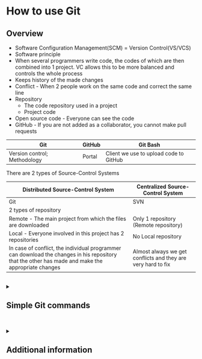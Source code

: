 # How to use Git

## Overview
- Software Configuration Management(SCM) = Version Control(VS/VCS)
- Software principle
- When several programmers write code, the codes of which are then combined into 1 project. VC allows this to be more balanced and controls the whole process
- Keeps history of the made changes
- Conflict - When 2 people work on the same code and correct the same line
- Repository
  - The code repository used in a project
  - Project code    
- Open source code - Everyone can see the code
- GitHub - If you are not added as a collaborator, you cannot make pull requests

| Git                          | GitHub  | Git Bash |
|------------------------------| ------- | -------- |
| Version control; Methodology | Portal | Client we use to upload code to GitHub |

There are 2 types of Source-Control Systems 

| Distributed Source-Control System | Centralized Source-Control System |
| --------------------------------- | --------------------------------- |
| Git | SVN |
| 2 types of repository | |
| Remote - The main project from which the files are downloaded | Only 1 repository (Remote repository) |
| Local - Everyone involved in this project has 2 repositories | No Local repository |
| In case of conflict, the individual programmer can download the changes in his repository that the other has made and make the appropriate changes | Almost always we get conflicts and they are very hard to fix |



##

<details>
<summary><h2>Simple Git commands</h2></summary>
<br>

Before following the below commands you would need to set Git with your GitHub profile and a SSH key. <br>
For GitHub:
- [GitHub docs](https://docs.github.com/en/get-started/getting-started-with-git/setting-your-username-in-git) <br>

For SSH key:
- [GitHub docs](https://docs.github.com/en/authentication/connecting-to-github-with-ssh) 
- [🐱Generate a New SSH Key and Add it to your GitHub](https://www.youtube.com/watch?v=X40b9x9BFGo&list=PLN_xGGp_EzEJvRKWLk0EIRI6sfT36-ACm&index=3)

<br>

1. Create a folder on your Desktop named `test`<br>
   Open `Git Bash` on your Desktop and create a folder `test` with the `mkdir test` command.
2. Move to the `test` folder
   ```
   cd test
   ```
   ![step_2](git-commands/step_2.png)
3. In the Git console write the command
   ```
   git init
   ```
   This command initializes a new, empty repository. Git creates a new `.git` directory in your project. Using the `ls -a` command we can see the mentioned directory.
   ![step_3](git-commands/step_3.png)
4. Use the `clear` command to clear the console
5. Create `file-1.txt` in the `test` folder 
   ```
   touch file-1.txt
   ```
   ![step_5](git-commands/step_5.png)
6. Check the status of your Working directory
   ```
   git status
   ```
   ![step_6](git-commands/step_6.png)
   From the result, it can be seen that you don't have any commits and have 1 untracked file.
7. Move the file to the Staging area
   ```
   git add file-1.txt
   ```
8. Check the status
   ![step_8](git-commands/step_8.png)
9. Commit the changes to you Local repository
   ```
   git commit -m"[Message]"
   ```
   ```
   git commit -m"Created file-1.txt"
   ```
   ![step_9](git-commands/step_9.png)
10. Check the status
    ![step_10](git-commands/step_10.png)
    When you see the above message, that means you are ready to the push the changes and add them to the Remote repository.
11. Add some text to file-1.txt
    ```
    echo "Sofia" >> file-1.txt
    ```
12. Check the status
    ![step_12](git-commands/step_12.png)
    From the above message you can either prepare your changes for commit or discard the changes you have made.
    If you want to restore the previous state of the file you have to use:
    ```
    git restore file-1.txt
    ```
    If you want to keep the changes you made and prepare them for commit you have to use:
    ```
    git add file-1.txt
    ```
    With this command you can add 1 file at a time, but what if you have multiple...
13. Add 2 more files to the `test` folder
    ```
    touch file-2.txt
    touch file-3.txt
    ```
14. Check the status
    ```
    git status
    ```
    ![step_14](git-commands/step_14.png)
15. Add all files at once
    ```
    git add .
    ```
    ![step_15](git-commands/step_15.png)
16. Check the status
    ![step_16](git-commands/step_16.png)
17. Commit the changes
    ```
    git commit -m"Added 2 new files and changed file-1.txt"
    ```
18. Check the status
    ![step_18](git-commands/step_18.png)
19. Remove file-3.txt
    ```
    rm -i file-3.txt
    ```
    Since you are using `-i`, you will be asked whether you want this file to be deleted. 
    ![step_19](git-commands/step_19.png)
20. Check the status
    ![step_20](git-commands/step_20.png)
21. Prepare everything for commit and check the status
    ```
    git add .
    git status
    ```
    ![step_21](git-commands/step_21.png)
22. Commit
    ```
    git commit -m"Deleted file-3.txt"
    ```
    ![step_22](git-commands/step_22.png)
23. Check the history of your commits
    ```
    git log
    ```
    ![step_23](git-commands/step_23.png)
24. Use the below command to rename the current branch to `main`
    ```
    git branch -M main
    ```
    ![step_24](git-commands/step_24.png)
25. Create a repository on GitHub and connect it to your Local repository <br> 
    After you have created a repository on GitHub copy the below:
    ![step_25](git-commands/step_25.png)
    ```
    git remote add origin [URL]
    ```
    ```
    git remote add origin git@github.com:DenisBuserski/test.git
    ```
26. Push your changes:
    ```
    git push -u origin main
    ```
    ![step_26](git-commands/step_26.png)
    We can see the files in GitHub now.
    ![step_26(1)](git-commands/step_26(1).png)
27. Add `README.md` in your Remote repository
    ![step_27](git-commands/step_27.png)
    We don't have this `README.md` file in our Local repository, so let's get it.
    ```
    git fetch
    ```
    
    ```
    git merge
    ```
    

    ```
    git pull
    ```

    ```
    git merge
    ```
    
     ```
    git clone
    ```


<h3> You can check here a graphical explanation of some of the commands we used. </h3>

<kbd> ![0](git-commands/git-simple-workflow.png) </kbd>
    
</details>


##

<details>
<summary><h2>Additional information</h2></summary>
<br>

[Git and Github Essentials](https://app.amigoscode.com/courses/enrolled/1317178) <br>
[Git and GitHub Tutorial For Beginners | Full Course [2021] [NEW]](https://www.youtube.com/watch?v=3fUbBnN_H2c&list=PLN_xGGp_EzEJvRKWLk0EIRI6sfT36-ACm&index=2&t=3156s) <br>
[Git Tutorial for Beginners: Learn Git in 1 Hour](https://www.youtube.com/watch?v=8JJ101D3knE&list=PLN_xGGp_EzEJvRKWLk0EIRI6sfT36-ACm&index=2) <br>
[Fundamentals with C#, Java, JS & Python Jan 21 - Git and GitHub - Kiril Kirilov](https://www.youtube.com/watch?v=LaWZYYuOkeM&list=PLN_xGGp_EzEJvRKWLk0EIRI6sfT36-ACm&index=2)<br>
[GitHub: The Right Way - Владимир Тасев](https://www.youtube.com/watch?v=kFuQ2f1qb_0&list=PLN_xGGp_EzEJvRKWLk0EIRI6sfT36-ACm&index=6&t=12s)

</details>


